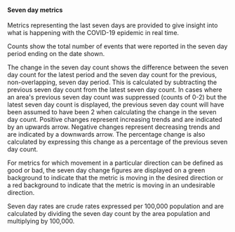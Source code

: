 #### Seven day metrics

Metrics representing the last seven days are provided to give insight into what is happening with the COVID-19 epidemic in real time.

Counts show the total number of events that were reported in the seven day period ending on the date shown.

The change in the seven day count shows the difference between the seven day count for the latest period and the seven day count for the previous, non-overlapping, seven day period. This is calculated by subtracting the previous seven day count from the latest seven day count.  In cases where an area's previous seven day count was suppressed (counts of 0-2) but the latest seven day count is displayed, the previous seven day count will have been assumed to have been 2 when calculating the change in the seven day count.  Positive changes represent increasing trends and are indicated by an upwards arrow.  Negative changes represent decreasing trends and are indicated by a downwards arrow.  The percentage change is also calculated by expressing this change as a percentage of the previous seven day count. 

For metrics for which movement in a particular direction can be defined as good or bad, the seven day change figures are displayed on a green background to indicate that the metric is moving in the desired direction or a red background to indicate that the metric is moving in an undesirable direction.

Seven day rates are crude rates expressed per 100,000 population and are calculated by dividing the seven day count by the area population and multiplying by 100,000.

